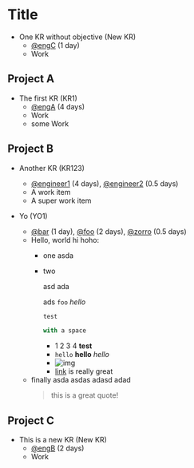 # Title

- One KR without objective (New KR)
  - [@engC](https://github.com/engC) (1 day)
  - Work

## Project A

- The first KR (KR1)
  - [@engA](https://github.com/engA) (4 days)
  - Work
  - some Work

## Project B

- Another KR (KR123)
  - [@engineer1](https://github.com/engineer1) (4 days), [@engineer2](https://github.com/engineer2) (0.5 days)
  - A work item
  - A super work item

- Yo (YO1)
  - [@bar](https://github.com/bar) (1 day), [@foo](https://github.com/foo) (2 days), [@zorro](https://github.com/zorro) (0.5 days)
  - Hello, world
    hi hoho:
    - one
      asda
    - two

      asd ada

      ads `foo` _hello_
      ```ocaml
      test

      with a space
      ```
      - 1 2 3 4 <b>test</b>
      - `hello` __hello__ _hello_
      - ![img](http://here.com)
      - [link](here.io) is really great
  - finally asda
    asdas adasd adad
    > this is a great quote!

## Project C

- This is a new KR (New KR)
  - [@engB](https://github.com/engB) (2 days)
  - Work
